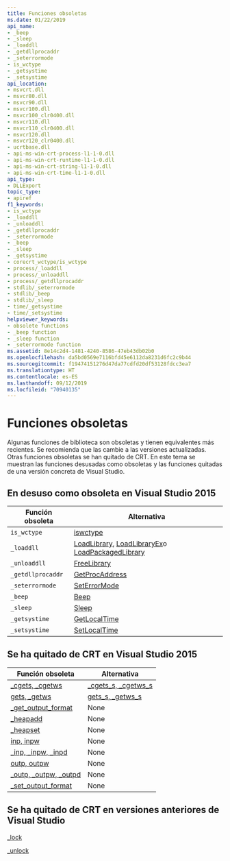 ```yaml
---
title: Funciones obsoletas
ms.date: 01/22/2019
api_name:
- _beep
- _sleep
- _loaddll
- _getdllprocaddr
- _seterrormode
- is_wctype
- _getsystime
- _setsystime
api_location:
- msvcrt.dll
- msvcr80.dll
- msvcr90.dll
- msvcr100.dll
- msvcr100_clr0400.dll
- msvcr110.dll
- msvcr110_clr0400.dll
- msvcr120.dll
- msvcr120_clr0400.dll
- ucrtbase.dll
- api-ms-win-crt-process-l1-1-0.dll
- api-ms-win-crt-runtime-l1-1-0.dll
- api-ms-win-crt-string-l1-1-0.dll
- api-ms-win-crt-time-l1-1-0.dll
api_type:
- DLLExport
topic_type:
- apiref
f1_keywords:
- is_wctype
- _loaddll
- _unloaddll
- _getdllprocaddr
- _seterrormode
- _beep
- _sleep
- _getsystime
- corecrt_wctype/is_wctype
- process/_loaddll
- process/_unloaddll
- process/_getdllprocaddr
- stdlib/_seterrormode
- stdlib/_beep
- stdlib/_sleep
- time/_getsystime
- time/_setsystime
helpviewer_keywords:
- obsolete functions
- _beep function
- _sleep function
- _seterrormode function
ms.assetid: 8e14c2d4-1481-4240-8586-47eb43db02b0
ms.openlocfilehash: da5bd0569e7116bfd45e6112da8231d6fc2c9b44
ms.sourcegitcommit: f19474151276d47da77cdfd20df53128fdcc3ea7
ms.translationtype: HT
ms.contentlocale: es-ES
ms.lasthandoff: 09/12/2019
ms.locfileid: "70940135"
---
```

# <a name="obsolete-functions"></a>Funciones obsoletas

Algunas funciones de biblioteca son obsoletas y tienen equivalentes más recientes. Se recomienda que las cambie a las versiones actualizadas. Otras funciones obsoletas se han quitado de CRT. En este tema se muestran las funciones desusadas como obsoletas y las funciones quitadas de una versión concreta de Visual Studio.

## <a name="deprecated-as-obsolete-in-visual-studio-2015"></a>En desuso como obsoleta en Visual Studio 2015

|Función obsoleta|Alternativa|
|-----------------------|-----------------|
|`is_wctype`|[iswctype](../c-runtime-library/reference/isctype-iswctype-isctype-l-iswctype-l.md)|
|`_loaddll`|[LoadLibrary](/windows/win32/api/libloaderapi/nf-libloaderapi-loadlibraryw), [LoadLibraryEx](/windows/win32/api/libloaderapi/nf-libloaderapi-loadlibraryexw)o [LoadPackagedLibrary](/windows/win32/api/winbase/nf-winbase-loadpackagedlibrary)|
|`_unloaddll`|[FreeLibrary](/windows/win32/api/libloaderapi/nf-libloaderapi-freelibrary)|
|`_getdllprocaddr`|[GetProcAddress](../build/getprocaddress.md)|
|`_seterrormode`|[SetErrorMode](/windows/win32/api/errhandlingapi/nf-errhandlingapi-seterrormode)|
|`_beep`|[Beep](/windows/win32/api/utilapiset/nf-utilapiset-beep)|
|`_sleep`|[Sleep](/windows/win32/api/synchapi/nf-synchapi-sleep)|
|`_getsystime`|[GetLocalTime](/windows/win32/api/sysinfoapi/nf-sysinfoapi-getlocaltime)|
|`_setsystime`|[SetLocalTime](/windows/win32/api/sysinfoapi/nf-sysinfoapi-setlocaltime)|

## <a name="removed-from-the-crt-in-visual-studio-2015"></a>Se ha quitado de CRT en Visual Studio 2015

|Función obsoleta|Alternativa|
|-----------------------|-----------------|
|[_cgets, _cgetws](../c-runtime-library/cgets-cgetws.md)|[_cgets_s, _cgetws_s](../c-runtime-library/reference/cgets-s-cgetws-s.md)|
|[gets, _getws](../c-runtime-library/gets-getws.md)|[gets_s, _getws_s](../c-runtime-library/reference/gets-s-getws-s.md)|
|[_get_output_format](../c-runtime-library/get-output-format.md)|None|
|[_heapadd](../c-runtime-library/heapadd.md)|None|
|[_heapset](../c-runtime-library/heapset.md)|None|
|[inp, inpw](../c-runtime-library/inp-inpw.md)|None|
|[_inp, _inpw, _inpd](../c-runtime-library/inp-inpw-inpd.md)|None|
|[outp, outpw](../c-runtime-library/outp-outpw.md)|None|
|[_outp, _outpw, _outpd](../c-runtime-library/outp-outpw-outpd.md)|None|
|[_set_output_format](../c-runtime-library/set-output-format.md)|None|

## <a name="removed-from-the-crt-in-earlier-versions-of-visual-studio"></a>Se ha quitado de CRT en versiones anteriores de Visual Studio

[_lock](../c-runtime-library/lock.md)

[_unlock](../c-runtime-library/unlock.md)